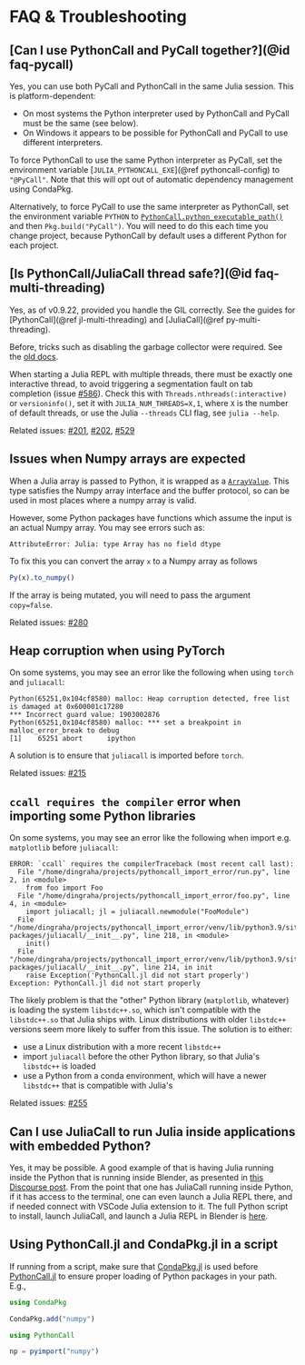 # FAQ & Troubleshooting

## [Can I use PythonCall and PyCall together?](@id faq-pycall)

Yes, you can use both PyCall and PythonCall in the same Julia session. This is platform-dependent:
- On most systems the Python interpreter used by PythonCall and PyCall must be the same (see below).
- On Windows it appears to be possible for PythonCall and PyCall to use different interpreters.

To force PythonCall to use the same Python interpreter as PyCall, set the environment variable [`JULIA_PYTHONCALL_EXE`](@ref pythoncall-config) to `"@PyCall"`. Note that this will opt out of automatic dependency management using CondaPkg.

Alternatively, to force PyCall to use the same interpreter as PythonCall, set the environment variable `PYTHON` to [`PythonCall.python_executable_path()`](@ref) and then `Pkg.build("PyCall")`. You will need to do this each time you change project, because PythonCall by default uses a different Python for each project.

## [Is PythonCall/JuliaCall thread safe?](@id faq-multi-threading)

Yes, as of v0.9.22, provided you handle the GIL correctly. See the guides for
[PythonCall](@ref jl-multi-threading) and [JuliaCall](@ref py-multi-threading).

Before, tricks such as disabling the garbage collector were required. See the
[old docs](https://juliapy.github.io/PythonCall.jl/v0.9.21/faq/#Is-PythonCall/JuliaCall-thread-safe?).

When starting a Julia REPL with multiple threads, there must be exactly one interactive thread,
to avoid triggering a segmentation fault on tab completion (issue [#586](https://github.com/JuliaPy/PythonCall.jl/issues/586)).
Check this with `Threads.nthreads(:interactive)` or `versioninfo()`, set it with `JULIA_NUM_THREADS=X,1`,
where `X` is the number of default threads, or use the Julia `--threads` CLI flag, see `julia --help`.

Related issues:
[#201](https://github.com/JuliaPy/PythonCall.jl/issues/201),
[#202](https://github.com/JuliaPy/PythonCall.jl/issues/202),
[#529](https://github.com/JuliaPy/PythonCall.jl/pull/529)

## Issues when Numpy arrays are expected

When a Julia array is passed to Python, it is wrapped as a [`ArrayValue`](#juliacall.ArrayValue).
This type satisfies the Numpy array interface and the buffer protocol, so can be used in
most places where a numpy array is valid.

However, some Python packages have functions which assume the input is an actual Numpy array.
You may see errors such as:
```
AttributeError: Julia: type Array has no field dtype
```

To fix this you can convert the array `x` to a Numpy array as follows
```julia
Py(x).to_numpy()
```

If the array is being mutated, you will need to pass the argument `copy=false`.

Related issues: [#280](https://github.com/JuliaPy/PythonCall.jl/issues/280)

## Heap corruption when using PyTorch

On some systems, you may see an error like the following when using `torch` and `juliacall`:
```text
Python(65251,0x104cf8580) malloc: Heap corruption detected, free list is damaged at 0x600001c17280
*** Incorrect guard value: 1903002876
Python(65251,0x104cf8580) malloc: *** set a breakpoint in malloc_error_break to debug
[1]    65251 abort      ipython
```

A solution is to ensure that `juliacall` is imported before `torch`.

Related issues: [#215](https://github.com/JuliaPy/PythonCall.jl/issues/215)

## `ccall requires the compiler` error when importing some Python libraries
On some systems, you may see an error like the following when import e.g. `matplotlib` before `juliacall`:

```
ERROR: `ccall` requires the compilerTraceback (most recent call last):
  File "/home/dingraha/projects/pythoncall_import_error/run.py", line 2, in <module>
    from foo import Foo
  File "/home/dingraha/projects/pythoncall_import_error/foo.py", line 4, in <module>
    import juliacall; jl = juliacall.newmodule("FooModule")
  File "/home/dingraha/projects/pythoncall_import_error/venv/lib/python3.9/site-packages/juliacall/__init__.py", line 218, in <module>
    init()
  File "/home/dingraha/projects/pythoncall_import_error/venv/lib/python3.9/site-packages/juliacall/__init__.py", line 214, in init
    raise Exception('PythonCall.jl did not start properly')
Exception: PythonCall.jl did not start properly
```

The likely problem is that the "other" Python library (`matplotlib`, whatever) is loading the system `libstdc++.so`, which isn't compatible with the `libstdc++.so` that Julia ships with.
Linux distributions with older `libstdc++` versions seem more likely to suffer from this issue.
The solution is to either:

  * use a Linux distribution with a more recent `libstdc++`
  * import `juliacall` before the other Python library, so that Julia's `libstdc++` is loaded
  * use a Python from a conda environment, which will have a newer `libstdc++` that is compatible with Julia's

Related issues: [#255](https://github.com/JuliaPy/PythonCall.jl/issues/255)

## Can I use JuliaCall to run Julia inside applications with embedded Python?

Yes, it may be possible. A good example of that is having Julia running inside the Python that is running inside Blender, as presented in [this Discourse post](https://discourse.julialang.org/t/running-julia-inside-blender-through-vscode-using-pythoncall-juliacall/96838/6).
From the point that one has JuliaCall running inside Python, if it has access to the terminal, one can even launch a Julia REPL there, and if needed connect with VSCode Julia extension to it.
The full Python script to install, launch JuliaCall, and launch a Julia REPL in Blender is [here](https://gist.github.com/cdsousa/d820d27174238c0d48e5252355584172).

## Using PythonCall.jl and CondaPkg.jl in a script

If running from a script, make sure that [CondaPkg.jl](https://github.com/JuliaPy/CondaPkg.jl) is used before [PythonCall.jl](https://github.com/JuliaPy/PythonCall.jl) to ensure proper loading of Python packages in your path. E.g.,

```julia
using CondaPkg

CondaPkg.add("numpy")

using PythonCall

np = pyimport("numpy")
```
